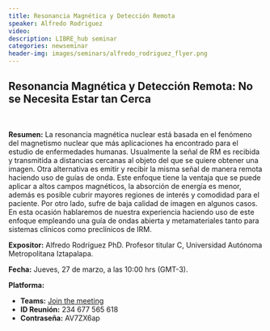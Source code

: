```yaml
---
title: Resonancia Magnética y Detección Remota
speaker: Alfredo Rodriguez
video: 
description: LIBRE_hub seminar
categories: newseminar
header-img: images/seminars/alfredo_rodriguez_flyer.png
---
```


## Resonancia Magnética y Detección Remota: No se Necesita Estar tan Cerca
<br>

**Resumen:** 
La resonancia magnética nuclear está basada en el fenómeno del magnetismo nuclear que más aplicaciones ha encontrado para el estudio de enfermedades humanas. Usualmente la señal de RM es recibida y transmitida a distancias cercanas al objeto del que se quiere obtener una imagen. Otra alternativa es emitir y recibir la misma señal de manera remota haciendo uso de guías de onda. Este enfoque tiene la ventaja que se puede aplicar a altos campos magnéticos, la absorción de energía es menor, además es posible cubrir mayores regiones de interés y comodidad para el paciente. Por otro lado, sufre de baja calidad de imagen en algunos casos. En esta ocasión hablaremos de nuestra experiencia haciendo uso de este enfoque empleando una guía de ondas abierta y metamateriales tanto para
sistemas clínicos como preclínicos de IRM.

**Expositor:** Alfredo Rodríguez PhD. Profesor titular C, Universidad Autónoma Metropolitana Iztapalapa.

**Fecha:** Jueves, 27 de marzo, a las 10:00 hrs (GMT-3). 

**Platforma:**
- **Teams:** [Join the meeting](https://teams.microsoft.com/l/meetup-join/19%3ameeting_NzRlZTlhZjgtYWRhMi00Nzg4LThkNmEtNDY1NWY2NjZhMDhi%40thread.v2/0?context=%7b%22Tid%22%3a%225ff5d9fa-f83f-4ac1-a4d2-eb48ea0a00d2%22%2c%22Oid%22%3a%22b066b156-36d2-4bf1-8723-85ab0bba4b91%22%7d)
- **ID Reunión:** 234 677 565 618
- **Contraseña:** AV7ZX6ap